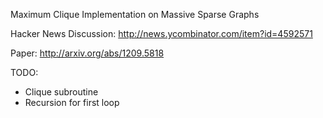 Maximum Clique Implementation on Massive Sparse Graphs

Hacker News Discussion:
http://news.ycombinator.com/item?id=4592571

Paper: http://arxiv.org/abs/1209.5818

TODO: 
* Clique subroutine
* Recursion for first loop
